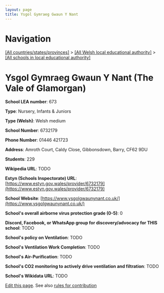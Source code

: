 ```yaml
---
layout: page
title: Ysgol Gymraeg Gwaun Y Nant
---
```

# Navigation

[[All countries/states/provinces]](../../..) > [[All Welsh local educational authority]](../..) > [[All schools in local educational authority]](..)

# Ysgol Gymraeg Gwaun Y Nant (The Vale of Glamorgan)

**School LEA number**: 673

**Type**: Nursery, Infants & Juniors

**Type (Welsh)**: Welsh medium

**School Number**: 6732179

**Phone Number**: 01446 421723

**Address**: Amroth Court, Caldy Close, Gibbonsdown, Barry, CF62 9DU

**Students**: 229

**Wikipedia URL**: TODO

**Estyn (Schools Inspectorate) URL**: [https://www.estyn.gov.wales/provider/6732179](https://www.estyn.gov.wales/provider/6732179)

**School Website**: [https://www.ysgolgwaunynant.co.uk/](https://www.ysgolgwaunynant.co.uk/)

**School's overall airborne virus protection grade (0-5)**: 0

**Discord, Facebook, or WhatsApp group for discovery/advocacy for THIS school**: TODO

**School's policy on Ventilation**: TODO

**School's Ventilation Work Completion**: TODO

**School's Air-Purification**: TODO

**School's CO2 monitoring to actively drive ventilation and filtration**: TODO

**School's Wikidata URL**: TODO




[Edit this page](https://github.com/VentilationProject/Wales/edit/prif/./The_Vale_of_Glamorgan/Ysgol_Gymraeg_Gwaun_Y_Nant.md). See also [rules for contribution](../../../contribution-rules/)
